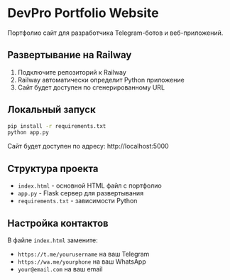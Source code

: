 # DevPro Portfolio Website

Портфолио сайт для разработчика Telegram-ботов и веб-приложений.

## Развертывание на Railway

1. Подключите репозиторий к Railway
2. Railway автоматически определит Python приложение
3. Сайт будет доступен по сгенерированному URL

## Локальный запуск

```bash
pip install -r requirements.txt
python app.py
```

Сайт будет доступен по адресу: http://localhost:5000

## Структура проекта

- `index.html` - основной HTML файл с портфолио
- `app.py` - Flask сервер для развертывания
- `requirements.txt` - зависимости Python

## Настройка контактов

В файле `index.html` замените:
- `https://t.me/yourusername` на ваш Telegram
- `https://wa.me/yourphone` на ваш WhatsApp
- `your@email.com` на ваш email

